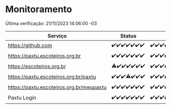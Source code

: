 # Monitoramento

Última verificação: 21/11/2023 14:06:00 -03

|Serviço|Status|Últimas 24h|
|---|---|---|
|https://github.com|<span title="2023-11-14: OK=24">✔️</span><span title="2023-11-15: OK=24">✔️</span><span title="2023-11-16: OK=24">✔️</span><span title="2023-11-17: OK=24">✔️</span><span title="2023-11-18: OK=24">✔️</span><span title="2023-11-19: OK=24">✔️</span><span title="2023-11-20: OK=18">✔️</span>|<span title="20/11/2023 15:08:00 -03 : 200">✔️</span><span title="20/11/2023 16:03:00 -03 : 200">✔️</span><span title="20/11/2023 17:06:00 -03 : 200">✔️</span><span title="20/11/2023 18:05:00 -03 : 200">✔️</span><span title="20/11/2023 19:06:00 -03 : 200">✔️</span><span title="20/11/2023 20:06:00 -03 : 200">✔️</span><span title="20/11/2023 21:31:00 -03 : 200">✔️</span><span title="20/11/2023 22:52:00 -03 : 200">✔️</span><span title="20/11/2023 23:24:00 -03 : 200">✔️</span><span title="21/11/2023 00:07:00 -03 : 200">✔️</span><span title="21/11/2023 01:08:00 -03 : 200">✔️</span><span title="21/11/2023 02:06:00 -03 : 200">✔️</span><span title="21/11/2023 03:08:00 -03 : 200">✔️</span><span title="21/11/2023 04:05:00 -03 : 200">✔️</span><span title="21/11/2023 05:09:00 -03 : 200">✔️</span><span title="21/11/2023 06:06:00 -03 : 200">✔️</span><span title="21/11/2023 07:12:00 -03 : 200">✔️</span><span title="21/11/2023 08:04:00 -03 : 200">✔️</span><span title="21/11/2023 09:12:00 -03 : 200">✔️</span><span title="21/11/2023 10:10:00 -03 : 200">✔️</span><span title="21/11/2023 11:06:00 -03 : 200">✔️</span><span title="21/11/2023 12:04:00 -03 : 200">✔️</span><span title="21/11/2023 13:08:00 -03 : 200">✔️</span><span title="21/11/2023 14:06:00 -03 : 200">✔️</span>|
|https://paxtu.escoteiros.org.br|<span title="2023-11-14: OK=24">✔️</span><span title="2023-11-15: OK=24">✔️</span><span title="2023-11-16: OK=24">✔️</span><span title="2023-11-17: OK=24">✔️</span><span title="2023-11-18: OK=24">✔️</span><span title="2023-11-19: OK=24">✔️</span><span title="2023-11-20: OK=18">✔️</span>|<span title="20/11/2023 15:08:00 -03 : 200">✔️</span><span title="20/11/2023 16:03:00 -03 : 200">✔️</span><span title="20/11/2023 17:06:00 -03 : 200">✔️</span><span title="20/11/2023 18:05:00 -03 : 200">✔️</span><span title="20/11/2023 19:06:00 -03 : 200">✔️</span><span title="20/11/2023 20:06:00 -03 : 200">✔️</span><span title="20/11/2023 21:31:00 -03 : 200">✔️</span><span title="20/11/2023 22:52:00 -03 : 200">✔️</span><span title="20/11/2023 23:24:00 -03 : 200">✔️</span><span title="21/11/2023 00:07:00 -03 : 200">✔️</span><span title="21/11/2023 01:08:00 -03 : 200">✔️</span><span title="21/11/2023 02:06:00 -03 : 200">✔️</span><span title="21/11/2023 03:08:00 -03 : 200">✔️</span><span title="21/11/2023 04:05:00 -03 : 200">✔️</span><span title="21/11/2023 05:09:00 -03 : 200">✔️</span><span title="21/11/2023 06:06:00 -03 : 200">✔️</span><span title="21/11/2023 07:12:00 -03 : 200">✔️</span><span title="21/11/2023 08:04:00 -03 : 200">✔️</span><span title="21/11/2023 09:12:00 -03 : 200">✔️</span><span title="21/11/2023 10:10:00 -03 : 200">✔️</span><span title="21/11/2023 11:06:00 -03 : 200">✔️</span><span title="21/11/2023 12:04:00 -03 : 200">✔️</span><span title="21/11/2023 13:08:00 -03 : 200">✔️</span><span title="21/11/2023 14:06:00 -03 : 200">✔️</span>|
|https://escoteiros.org.br|<span title="2023-11-14: OK=23, Falhas=1">⚠️</span><span title="2023-11-15: OK=24">✔️</span><span title="2023-11-16: OK=24">✔️</span><span title="2023-11-17: OK=24">✔️</span><span title="2023-11-18: OK=24">✔️</span><span title="2023-11-19: OK=24">✔️</span><span title="2023-11-20: OK=18">✔️</span>|<span title="20/11/2023 15:08:00 -03 : 200">✔️</span><span title="20/11/2023 16:03:00 -03 : 200">✔️</span><span title="20/11/2023 17:06:00 -03 : 200">✔️</span><span title="20/11/2023 18:05:00 -03 : 200">✔️</span><span title="20/11/2023 19:06:00 -03 : 200">✔️</span><span title="20/11/2023 20:06:00 -03 : 200">✔️</span><span title="20/11/2023 21:31:00 -03 : 200">✔️</span><span title="20/11/2023 22:52:00 -03 : 200">✔️</span><span title="20/11/2023 23:24:00 -03 : 200">✔️</span><span title="21/11/2023 00:07:00 -03 : 200">✔️</span><span title="21/11/2023 01:08:00 -03 : 200">✔️</span><span title="21/11/2023 02:06:00 -03 : 200">✔️</span><span title="21/11/2023 03:08:00 -03 : 200">✔️</span><span title="21/11/2023 04:05:00 -03 : 200">✔️</span><span title="21/11/2023 05:09:00 -03 : 200">✔️</span><span title="21/11/2023 06:06:00 -03 : 200">✔️</span><span title="21/11/2023 07:12:00 -03 : 200">✔️</span><span title="21/11/2023 08:04:00 -03 : 200">✔️</span><span title="21/11/2023 09:12:00 -03 : 200">✔️</span><span title="21/11/2023 10:10:00 -03 : 200">✔️</span><span title="21/11/2023 11:06:00 -03 : 200">✔️</span><span title="21/11/2023 12:04:00 -03 : 200">✔️</span><span title="21/11/2023 13:08:00 -03 : 200">✔️</span><span title="21/11/2023 14:06:00 -03 : 200">✔️</span>|
|https://paxtu.escoteiros.org.br/paxtu|<span title="2023-11-14: OK=24">✔️</span><span title="2023-11-15: OK=24">✔️</span><span title="2023-11-16: OK=24">✔️</span><span title="2023-11-17: OK=23, Falhas=1">⚠️</span><span title="2023-11-18: OK=24">✔️</span><span title="2023-11-19: OK=24">✔️</span><span title="2023-11-20: OK=18">✔️</span>|<span title="20/11/2023 15:08:00 -03 : 200">✔️</span><span title="20/11/2023 16:03:00 -03 : 200">✔️</span><span title="20/11/2023 17:06:00 -03 : 200">✔️</span><span title="20/11/2023 18:05:00 -03 : 200">✔️</span><span title="20/11/2023 19:06:00 -03 : 200">✔️</span><span title="20/11/2023 20:06:00 -03 : 200">✔️</span><span title="20/11/2023 21:31:00 -03 : 200">✔️</span><span title="20/11/2023 22:52:00 -03 : 200">✔️</span><span title="20/11/2023 23:24:00 -03 : 200">✔️</span><span title="21/11/2023 00:07:00 -03 : 200">✔️</span><span title="21/11/2023 01:08:00 -03 : 200">✔️</span><span title="21/11/2023 02:06:00 -03 : 200">✔️</span><span title="21/11/2023 03:08:00 -03 : 200">✔️</span><span title="21/11/2023 04:05:00 -03 : 200">✔️</span><span title="21/11/2023 05:09:00 -03 : 200">✔️</span><span title="21/11/2023 06:06:00 -03 : 200">✔️</span><span title="21/11/2023 07:12:00 -03 : 200">✔️</span><span title="21/11/2023 08:04:00 -03 : 200">✔️</span><span title="21/11/2023 09:12:00 -03 : 200">✔️</span><span title="21/11/2023 10:10:00 -03 : 200">✔️</span><span title="21/11/2023 11:06:00 -03 : 200">✔️</span><span title="21/11/2023 12:04:00 -03 : 200">✔️</span><span title="21/11/2023 13:08:00 -03 : 200">✔️</span><span title="21/11/2023 14:06:00 -03 : 200">✔️</span>|
|https://paxtu.escoteiros.org.br/meupaxtu|<span title="2023-11-14: OK=24">✔️</span><span title="2023-11-15: OK=24">✔️</span><span title="2023-11-16: OK=24">✔️</span><span title="2023-11-17: OK=24">✔️</span><span title="2023-11-18: OK=24">✔️</span><span title="2023-11-19: OK=24">✔️</span><span title="2023-11-20: OK=18">✔️</span>|<span title="20/11/2023 15:08:00 -03 : 200">✔️</span><span title="20/11/2023 16:03:00 -03 : 200">✔️</span><span title="20/11/2023 17:06:00 -03 : 200">✔️</span><span title="20/11/2023 18:05:00 -03 : 200">✔️</span><span title="20/11/2023 19:06:00 -03 : 200">✔️</span><span title="20/11/2023 20:06:00 -03 : 200">✔️</span><span title="20/11/2023 21:31:00 -03 : 200">✔️</span><span title="20/11/2023 22:52:00 -03 : 200">✔️</span><span title="20/11/2023 23:24:00 -03 : 200">✔️</span><span title="21/11/2023 00:07:00 -03 : 200">✔️</span><span title="21/11/2023 01:08:00 -03 : 200">✔️</span><span title="21/11/2023 02:06:00 -03 : 200">✔️</span><span title="21/11/2023 03:08:00 -03 : 200">✔️</span><span title="21/11/2023 04:05:00 -03 : 200">✔️</span><span title="21/11/2023 05:09:00 -03 : 200">✔️</span><span title="21/11/2023 06:06:00 -03 : 200">✔️</span><span title="21/11/2023 07:12:00 -03 : 200">✔️</span><span title="21/11/2023 08:04:00 -03 : 200">✔️</span><span title="21/11/2023 09:12:00 -03 : 200">✔️</span><span title="21/11/2023 10:10:00 -03 : 200">✔️</span><span title="21/11/2023 11:06:00 -03 : 200">✔️</span><span title="21/11/2023 12:04:00 -03 : 200">✔️</span><span title="21/11/2023 13:08:00 -03 : 200">✔️</span><span title="21/11/2023 14:06:00 -03 : 200">✔️</span>|
|Paxtu Login|<span title="2023-11-14: OK=24">✔️</span><span title="2023-11-15: OK=24">✔️</span><span title="2023-11-16: OK=24">✔️</span><span title="2023-11-17: OK=24">✔️</span><span title="2023-11-18: OK=24">✔️</span><span title="2023-11-19: OK=24">✔️</span><span title="2023-11-20: OK=18">✔️</span>|<span title="20/11/2023 15:08:00 -03 : 200">✔️</span><span title="20/11/2023 16:03:00 -03 : 200">✔️</span><span title="20/11/2023 17:06:00 -03 : 200">✔️</span><span title="20/11/2023 18:05:00 -03 : 200">✔️</span><span title="20/11/2023 19:06:00 -03 : 200">✔️</span><span title="20/11/2023 20:06:00 -03 : 200">✔️</span><span title="20/11/2023 21:31:00 -03 : 200">✔️</span><span title="20/11/2023 22:52:00 -03 : 200">✔️</span><span title="20/11/2023 23:24:00 -03 : 200">✔️</span><span title="21/11/2023 00:07:00 -03 : 200">✔️</span><span title="21/11/2023 01:08:00 -03 : 200">✔️</span><span title="21/11/2023 02:06:00 -03 : 200">✔️</span><span title="21/11/2023 03:08:00 -03 : 200">✔️</span><span title="21/11/2023 04:05:00 -03 : 200">✔️</span><span title="21/11/2023 05:09:00 -03 : 200">✔️</span><span title="21/11/2023 06:06:00 -03 : 200">✔️</span><span title="21/11/2023 07:12:00 -03 : 200">✔️</span><span title="21/11/2023 08:04:00 -03 : 200">✔️</span><span title="21/11/2023 09:12:00 -03 : 200">✔️</span><span title="21/11/2023 10:10:00 -03 : 200">✔️</span><span title="21/11/2023 11:06:00 -03 : 200">✔️</span><span title="21/11/2023 12:04:00 -03 : 200">✔️</span><span title="21/11/2023 13:08:00 -03 : 200">✔️</span><span title="21/11/2023 14:06:00 -03 : 200">✔️</span>|
